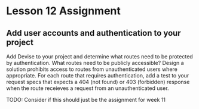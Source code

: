 # Lesson 12 Assignment

## Add user accounts and authentication to your project
Add Devise to your project and determine what routes need to be protected by authentication. What routes need to be publicly accessible? Design a solution prohibits access to routes from unauthenticated users where appropriate. For each route that requires authentication, add a test to your request specs that expects a 404 (not found) or 403 (forbidden) response when the route receieves a request from an unauthenticated user.

TODO: Consider if this should just be the assignment for week 11
